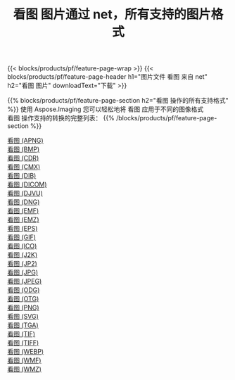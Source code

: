 ﻿---
title: 看图 图片通过 net，所有支持的图片格式 
weight: 3920
url: /zh-hans/net/viewer 
lang: zh-hans
langdirlevel: 2
locales: zh-hans,ja,it,ru,de,es,fr,nl,id,lt,pl,pt,vi,tr,ko,zh-hant,ar,hi,th,sv,cs,uk,he
description: 使用 Aspose.Imaging 你可以轻松地通过 net 获取 看图 图像
---

{{< blocks/products/pf/feature-page-wrap >}}
{{< blocks/products/pf/feature-page-header h1="图片文件 看图 来自 net" h2="看图 图片" downloadText="下载" >}}


{{% blocks/products/pf/feature-page-section  h2="看图 操作的所有支持格式" %}}
使用 Aspose.Imaging 您可以轻松地将 看图 应用于不同的图像格式
<br/>
看图 操作支持的转换的完整列表：
{{% /blocks/products/pf/feature-page-section %}}
<div class="container-fluid productfamilypage bg-gray">
    <div class="convertypes bg-gray agp-content section">
        <div class="container">
		<div class="row other-converters">
		    <div class='col-md-2 other-converter remove-lp remove-rp'><a href="/imaging/zh-hans/net/viewer/apng" >看图 (APNG)</a></div><div class='col-md-2 other-converter remove-lp remove-rp'><a href="/imaging/zh-hans/net/viewer/bmp" >看图 (BMP)</a></div><div class='col-md-2 other-converter remove-lp remove-rp'><a href="/imaging/zh-hans/net/viewer/cdr" >看图 (CDR)</a></div><div class='col-md-2 other-converter remove-lp remove-rp'><a href="/imaging/zh-hans/net/viewer/cmx" >看图 (CMX)</a></div><div class='col-md-2 other-converter remove-lp remove-rp'><a href="/imaging/zh-hans/net/viewer/dib" >看图 (DIB)</a></div><div class='col-md-2 other-converter remove-lp remove-rp'><a href="/imaging/zh-hans/net/viewer/dicom" >看图 (DICOM)</a></div><div class='col-md-2 other-converter remove-lp remove-rp'><a href="/imaging/zh-hans/net/viewer/djvu" >看图 (DJVU)</a></div><div class='col-md-2 other-converter remove-lp remove-rp'><a href="/imaging/zh-hans/net/viewer/dng" >看图 (DNG)</a></div><div class='col-md-2 other-converter remove-lp remove-rp'><a href="/imaging/zh-hans/net/viewer/emf" >看图 (EMF)</a></div><div class='col-md-2 other-converter remove-lp remove-rp'><a href="/imaging/zh-hans/net/viewer/emz" >看图 (EMZ)</a></div><div class='col-md-2 other-converter remove-lp remove-rp'><a href="/imaging/zh-hans/net/viewer/eps" >看图 (EPS)</a></div><div class='col-md-2 other-converter remove-lp remove-rp'><a href="/imaging/zh-hans/net/viewer/gif" >看图 (GIF)</a></div><div class='col-md-2 other-converter remove-lp remove-rp'><a href="/imaging/zh-hans/net/viewer/ico" >看图 (ICO)</a></div><div class='col-md-2 other-converter remove-lp remove-rp'><a href="/imaging/zh-hans/net/viewer/j2k" >看图 (J2K)</a></div><div class='col-md-2 other-converter remove-lp remove-rp'><a href="/imaging/zh-hans/net/viewer/jp2" >看图 (JP2)</a></div><div class='col-md-2 other-converter remove-lp remove-rp'><a href="/imaging/zh-hans/net/viewer/jpg" >看图 (JPG)</a></div><div class='col-md-2 other-converter remove-lp remove-rp'><a href="/imaging/zh-hans/net/viewer/jpeg" >看图 (JPEG)</a></div><div class='col-md-2 other-converter remove-lp remove-rp'><a href="/imaging/zh-hans/net/viewer/odg" >看图 (ODG)</a></div><div class='col-md-2 other-converter remove-lp remove-rp'><a href="/imaging/zh-hans/net/viewer/otg" >看图 (OTG)</a></div><div class='col-md-2 other-converter remove-lp remove-rp'><a href="/imaging/zh-hans/net/viewer/png" >看图 (PNG)</a></div><div class='col-md-2 other-converter remove-lp remove-rp'><a href="/imaging/zh-hans/net/viewer/svg" >看图 (SVG)</a></div><div class='col-md-2 other-converter remove-lp remove-rp'><a href="/imaging/zh-hans/net/viewer/tga" >看图 (TGA)</a></div><div class='col-md-2 other-converter remove-lp remove-rp'><a href="/imaging/zh-hans/net/viewer/tif" >看图 (TIF)</a></div><div class='col-md-2 other-converter remove-lp remove-rp'><a href="/imaging/zh-hans/net/viewer/tiff" >看图 (TIFF)</a></div><div class='col-md-2 other-converter remove-lp remove-rp'><a href="/imaging/zh-hans/net/viewer/webp" >看图 (WEBP)</a></div><div class='col-md-2 other-converter remove-lp remove-rp'><a href="/imaging/zh-hans/net/viewer/wmf" >看图 (WMF)</a></div><div class='col-md-2 other-converter remove-lp remove-rp'><a href="/imaging/zh-hans/net/viewer/wmz" >看图 (WMZ)</a></div>
                </div>
        </div>
    </div>
</div>
<br/>

